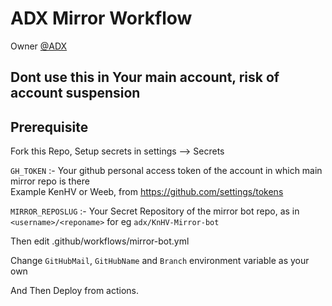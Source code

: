 # ADX Mirror Workflow
Owner [@ADX](https://t.me/adx69)

## Dont use this in Your main account, risk of account suspension

## Prerequisite
Fork this Repo,
Setup secrets in settings --> Secrets


`GH_TOKEN` :- Your github personal access token of the account in which main mirror repo is there <br> Example KenHV or Weeb, from https://github.com/settings/tokens

`MIRROR_REPOSLUG` :- Your Secret Repository of the mirror bot repo, as in `<username>/<reponame>` for eg `adx/KnHV-Mirror-bot`







Then edit .github/workflows/mirror-bot.yml


Change `GitHubMail`, `GitHubName` and `Branch` environment variable as your own

And Then Deploy from actions.
